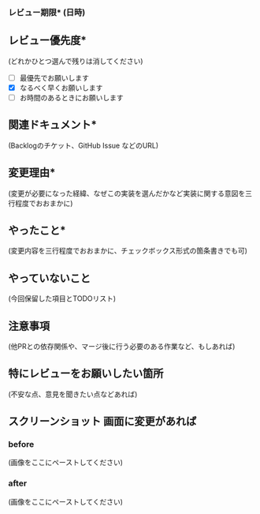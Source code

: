 ### レビュー期限* (日時)

## レビュー優先度*

(どれかひとつ選んで残りは消してください)

- [ ] 最優先でお願いします
- [x] なるべく早くお願いします
- [ ] お時間のあるときにお願いします

## 関連ドキュメント*

(Backlogのチケット、GitHub Issue などのURL)

## 変更理由*

(変更が必要になった経緯、なぜこの実装を選んだかなど実装に関する意図を三行程度でおおまかに)

## やったこと*

(変更内容を三行程度でおおまかに、チェックボックス形式の箇条書きでも可)

## やっていないこと

(今回保留した項目とTODOリスト)

## 注意事項

(他PRとの依存関係や、マージ後に行う必要のある作業など、もしあれば)

## 特にレビューをお願いしたい箇所

(不安な点、意見を聞きたい点などあれば)

## スクリーンショット 画面に変更があれば

### before

(画像をここにペーストしてください)

### after

(画像をここにペーストしてください)
